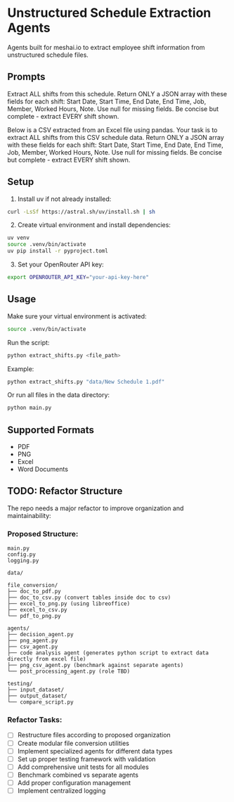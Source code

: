 # Unstructured Schedule Extraction Agents

Agents built for meshai.io to extract employee shift information from unstructured schedule files.

## Prompts

Extract ALL shifts from this schedule. Return ONLY a JSON array with these fields for each shift: Start Date, Start Time, End Date, End Time, Job, Member, Worked Hours, Note. Use null for missing fields. Be concise but complete - extract EVERY shift shown.

Below is a CSV extracted from an Excel file using pandas. Your task is to extract ALL shifts from this CSV schedule data. Return ONLY a JSON array with these fields for each shift: Start Date, Start Time, End Date, End Time, Job, Member, Worked Hours, Note. Use null for missing fields. Be concise but complete - extract EVERY shift shown.

## Setup

1. Install uv if not already installed:
```bash
curl -LsSf https://astral.sh/uv/install.sh | sh
```

2. Create virtual environment and install dependencies:
```bash
uv venv
source .venv/bin/activate
uv pip install -r pyproject.toml
```

3. Set your OpenRouter API key:
```bash
export OPENROUTER_API_KEY="your-api-key-here"
```

## Usage

Make sure your virtual environment is activated:
```bash
source .venv/bin/activate
```

Run the script:
```bash
python extract_shifts.py <file_path>
```

Example:
```bash
python extract_shifts.py "data/New Schedule 1.pdf"
```

Or run all files in the data directory:
```bash
python main.py
```

## Supported Formats
- PDF
- PNG
- Excel
- Word Documents

## TODO: Refactor Structure

The repo needs a major refactor to improve organization and maintainability:

### Proposed Structure:
```
main.py
config.py
logging.py

data/

file_conversion/
├── doc_to_pdf.py
├── doc_to_csv.py (convert tables inside doc to csv)
├── excel_to_png.py (using libreoffice)
├── excel_to_csv.py
└── pdf_to_png.py

agents/
├── decision_agent.py
├── png_agent.py
├── csv_agent.py
├── code analysis agent (generates python script to extract data directly from excel file)
├── png_csv_agent.py (benchmark against separate agents)
└── post_processing_agent.py (role TBD)

testing/
├── input_dataset/
├── output_dataset/
└── compare_script.py
```

### Refactor Tasks:
- [ ] Restructure files according to proposed organization
- [ ] Create modular file conversion utilities
- [ ] Implement specialized agents for different data types
- [ ] Set up proper testing framework with validation
- [ ] Add comprehensive unit tests for all modules
- [ ] Benchmark combined vs separate agents
- [ ] Add proper configuration management
- [ ] Implement centralized logging
